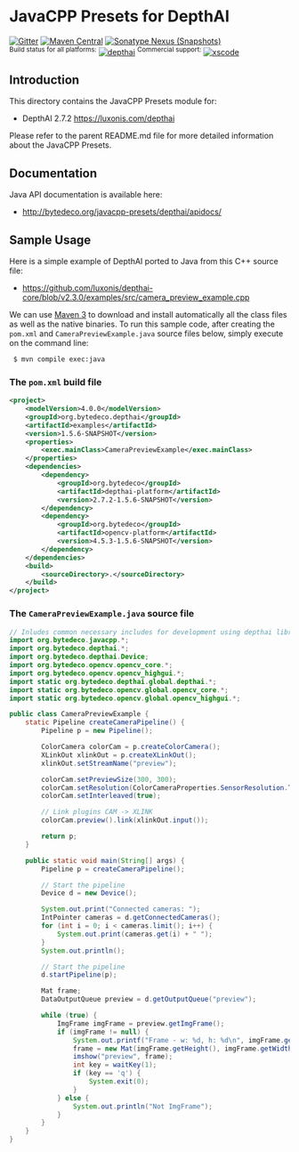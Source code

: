 JavaCPP Presets for DepthAI
===========================

[![Gitter](https://badges.gitter.im/bytedeco/javacpp.svg)](https://gitter.im/bytedeco/javacpp) [![Maven Central](https://maven-badges.herokuapp.com/maven-central/org.bytedeco/depthai/badge.svg)](https://maven-badges.herokuapp.com/maven-central/org.bytedeco/depthai) [![Sonatype Nexus (Snapshots)](https://img.shields.io/nexus/s/https/oss.sonatype.org/org.bytedeco/depthai.svg)](http://bytedeco.org/builds/)  
<sup>Build status for all platforms:</sup> [![depthai](https://github.com/bytedeco/javacpp-presets/workflows/depthai/badge.svg)](https://github.com/bytedeco/javacpp-presets/actions?query=workflow%3Adepthai)  <sup>Commercial support:</sup> [![xscode](https://img.shields.io/badge/Available%20on-xs%3Acode-blue?style=?style=plastic&logo=appveyor&logo=data:image/png;base64,iVBORw0KGgoAAAANSUhEUgAAAEAAAABACAMAAACdt4HsAAAAGXRFWHRTb2Z0d2FyZQBBZG9iZSBJbWFnZVJlYWR5ccllPAAAAAZQTFRF////////VXz1bAAAAAJ0Uk5T/wDltzBKAAAAlUlEQVR42uzXSwqAMAwE0Mn9L+3Ggtgkk35QwcnSJo9S+yGwM9DCooCbgn4YrJ4CIPUcQF7/XSBbx2TEz4sAZ2q1RAECBAiYBlCtvwN+KiYAlG7UDGj59MViT9hOwEqAhYCtAsUZvL6I6W8c2wcbd+LIWSCHSTeSAAECngN4xxIDSK9f4B9t377Wd7H5Nt7/Xz8eAgwAvesLRjYYPuUAAAAASUVORK5CYII=)](https://xscode.com/bytedeco/javacpp-presets)


Introduction
------------
This directory contains the JavaCPP Presets module for:

 * DepthAI 2.7.2  https://luxonis.com/depthai

Please refer to the parent README.md file for more detailed information about the JavaCPP Presets.


Documentation
-------------
Java API documentation is available here:

 * http://bytedeco.org/javacpp-presets/depthai/apidocs/


Sample Usage
------------
Here is a simple example of DepthAI ported to Java from this C++ source file:

 * https://github.com/luxonis/depthai-core/blob/v2.3.0/examples/src/camera_preview_example.cpp

We can use [Maven 3](http://maven.apache.org/) to download and install automatically all the class files as well as the native binaries. To run this sample code, after creating the `pom.xml` and `CameraPreviewExample.java` source files below, simply execute on the command line:
```bash
 $ mvn compile exec:java
```

### The `pom.xml` build file
```xml
<project>
    <modelVersion>4.0.0</modelVersion>
    <groupId>org.bytedeco.depthai</groupId>
    <artifactId>examples</artifactId>
    <version>1.5.6-SNAPSHOT</version>
    <properties>
        <exec.mainClass>CameraPreviewExample</exec.mainClass>
    </properties>
    <dependencies>
        <dependency>
            <groupId>org.bytedeco</groupId>
            <artifactId>depthai-platform</artifactId>
            <version>2.7.2-1.5.6-SNAPSHOT</version>
        </dependency>
        <dependency>
            <groupId>org.bytedeco</groupId>
            <artifactId>opencv-platform</artifactId>
            <version>4.5.3-1.5.6-SNAPSHOT</version>
        </dependency>
    </dependencies>
    <build>
        <sourceDirectory>.</sourceDirectory>
    </build>
</project>
```

### The `CameraPreviewExample.java` source file
```java
// Inludes common necessary includes for development using depthai library
import org.bytedeco.javacpp.*;
import org.bytedeco.depthai.*;
import org.bytedeco.depthai.Device;
import org.bytedeco.opencv.opencv_core.*;
import org.bytedeco.opencv.opencv_highgui.*;
import static org.bytedeco.depthai.global.depthai.*;
import static org.bytedeco.opencv.global.opencv_core.*;
import static org.bytedeco.opencv.global.opencv_highgui.*;

public class CameraPreviewExample {
    static Pipeline createCameraPipeline() {
        Pipeline p = new Pipeline();

        ColorCamera colorCam = p.createColorCamera();
        XLinkOut xlinkOut = p.createXLinkOut();
        xlinkOut.setStreamName("preview");

        colorCam.setPreviewSize(300, 300);
        colorCam.setResolution(ColorCameraProperties.SensorResolution.THE_1080_P);
        colorCam.setInterleaved(true);

        // Link plugins CAM -> XLINK
        colorCam.preview().link(xlinkOut.input());

        return p;
    }

    public static void main(String[] args) {
        Pipeline p = createCameraPipeline();

        // Start the pipeline
        Device d = new Device();

        System.out.print("Connected cameras: ");
        IntPointer cameras = d.getConnectedCameras();
        for (int i = 0; i < cameras.limit(); i++) {
            System.out.print(cameras.get(i) + " ");
        }
        System.out.println();

        // Start the pipeline
        d.startPipeline(p);

        Mat frame;
        DataOutputQueue preview = d.getOutputQueue("preview");

        while (true) {
            ImgFrame imgFrame = preview.getImgFrame();
            if (imgFrame != null) {
                System.out.printf("Frame - w: %d, h: %d\n", imgFrame.getWidth(), imgFrame.getHeight());
                frame = new Mat(imgFrame.getHeight(), imgFrame.getWidth(), CV_8UC3, imgFrame.getData());
                imshow("preview", frame);
                int key = waitKey(1);
                if (key == 'q') {
                    System.exit(0);
                }
            } else {
                System.out.println("Not ImgFrame");
            }
        }
    }
}
```
